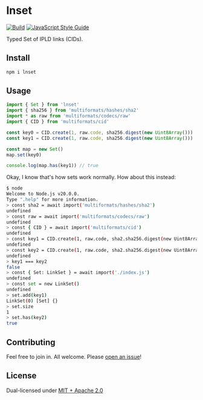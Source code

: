 # lnset

[![Build](https://github.com/alanshaw/lnset/actions/workflows/build.yml/badge.svg)](https://github.com/alanshaw/lnset/actions/workflows/build.yml)
[![JavaScript Style Guide](https://img.shields.io/badge/code_style-standard-brightgreen.svg)](https://standardjs.com)

Typed Set of IPLD links (CIDs).

## Install

```sh
npm i lnset
```

## Usage

```js
import { Set } from 'lnset'
import { sha256 } from 'multiformats/hashes/sha2'
import * as raw from 'multiformats/codecs/raw'
import { CID } from 'multiformats/cid'

const key0 = CID.create(1, raw.code, sha256.digest(new Uint8Array()))
const key1 = CID.create(1, raw.code, sha256.digest(new Uint8Array()))

const map = new Set()
map.set(key0)

console.log(map.has(key1)) // true
```

Okay, I know that's how sets work normally. How about this instead:

```sh
$ node
Welcome to Node.js v20.0.0.
Type ".help" for more information.
> const sha2 = await import('multiformats/hashes/sha2')
undefined
> const raw = await import('multiformats/codecs/raw')
undefined
> const { CID } = await import('multiformats/cid')
undefined
> const key1 = CID.create(1, raw.code, sha2.sha256.digest(new Uint8Array()))
undefined
> const key2 = CID.create(1, raw.code, sha2.sha256.digest(new Uint8Array()))
undefined
> key1 === key2
false
> const { Set: LinkSet } = await import('./index.js')
undefined
> const set = new LinkSet()
undefined
> set.add(key1)
LinkSet(0) [Set] {}
> set.size
1
> set.has(key2)
true
```

## Contributing

Feel free to join in. All welcome. Please [open an issue](https://github.com/alanshaw/lnset/issues)!

## License

Dual-licensed under [MIT + Apache 2.0](https://github.com/alanshaw/lnset/blob/main/LICENSE.md)
